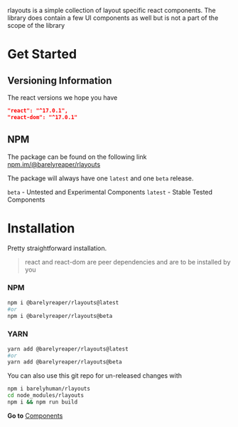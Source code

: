 rlayouts is a simple collection of layout specific react components. The library does contain a few UI components as well but is not a part of the scope of the library

# Get Started

## Versioning Information

The react versions we hope you have

```json
"react": "^17.0.1",
"react-dom": "^17.0.1"
```

## NPM

The package can be found on the following link
[npm.im/@barelyreaper/rlayouts](https://www.npm.im/@barelyreaper/rlayouts)

The package will always have one `latest` and one `beta` release.

`beta` - Untested and Experimental Components
`latest` - Stable Tested Components

# Installation

Pretty straightforward installation.

> react and react-dom are peer dependencies and are to be installed by you

### NPM

```bash
npm i @barelyreaper/rlayouts@latest
#or
npm i @barelyreaper/rlayouts@beta
```

### YARN

```bash
yarn add @barelyreaper/rlayouts@latest
#or
yarn add @barelyreaper/rlayouts@beta
```

You can also use this git repo for un-released changes with

```bash
npm i barelyhuman/rlayouts
cd node_modules/rlayouts
npm i && npm run build
```

**Go to** [Components](/components/index.html)
